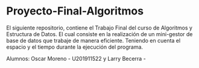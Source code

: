 # Proyecto-Final-Algoritmos

El siguiente repositorio, contiene el Trabajo Final del curso de Algoritmos y Estructura de Datos. El cual consiste en la realización de un mini-gestor de base de datos que trabaje de manera eficiente. Teniendo en cuenta el espacio y el tiempo durante la ejecución del programa.

Alumnos:
Oscar Moreno - U201911522 y 
Larry Becerra -   
